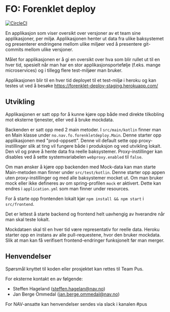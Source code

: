 # FO: Forenklet deploy

[![CircleCI](https://circleci.com/gh/navikt/fo-forenklet-deploy/tree/master.svg?style=svg)](https://circleci.com/gh/navikt/fo-forenklet-deploy/tree/master)

En applikasjon som viser oversikt over versjoner av et team sine applikasjoner, per miljø.
Applikasjonen henter ut data fra ulike baksystemet og presenterer endringene mellom ulike
miljøer ved å presentere git-commits mellom ulike versjoner.

Målet for applikasjonen er å gi en oversikt over hva som blir rullet ut til en hver tid,
spesielt når man har en stor applikasjonsportefølje (f.eks. mange microservices) og i
tillegg flere test-miljøer man bruker.

Applikasjonen blir til en hver tid deployet til et test-miljø i heroku og kan testes ut
ved å besøke https://forenklet-deploy-staging.herokuapp.com/

## Utvikling

Applikasjonen er satt opp for å kunne kjøre opp både med direkte tilkobling mot
eksterne tjenester, eller ved å bruke mockdata. 

Backenden er satt opp med 2 main metoder. I `src/main/kotlin` finner man en Main klasse under 
`no.nav.fo.forenkletdeploy.Main`. Denne starter opp applikasjonen med "prod-oppsett". Denne vil default
sette opp proxy-instillinger slik at ting vil fungere både i produksjon og ved utvikling lokalt. Den vil og
prøve å hente data fra reelle baksystemer. Proxy-instillinger kan disables ved å sette systemvariabelen
`webproxy.enabled` til `false`.

Om man ønsker å kjøre opp backenden med Mock-data kan man starte Main-metoden man finner under `src/test/kotlin`.
Denne starter opp appen uten proxy-instillinger og med alle baksystemer mocket ut. Om man bruker mock eller ikke
defineres av om spring-profilen `mock` er aktivert. Dette kan endres i `application.yml` som man finner under resources.

For å starte opp frontenden lokalt kjør `npm install && npm start` i `src/frontend`.

Det er lettest å starte backend og frontend helt uavhengig av hverandre når man skal teste lokalt. 

Mockdataen skal til en hver tid være representativ
for reelle data. Heroku starter opp en instans av alle pull-requestene, hvor den bruker mockdata.
Slik at man kan få verifisert frontend-endringer funksjonelt før man merger.

## Henvendelser

Spørsmål knyttet til koden eller prosjektet kan rettes til Team Pus.

For eksterne kontakt en av følgende:

* Steffen Hageland (steffen.hagelan@nav.no)
* Jan Berge Ommedal (jan.berge.ommedal@nav.no)

For NAV-ansatte kan henvendelser sendes via slack i kanalen #pus
